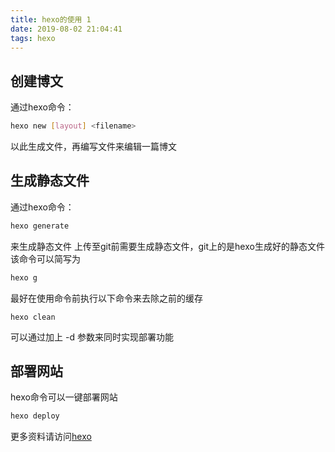 ```yaml
---
title: hexo的使用 1
date: 2019-08-02 21:04:41
tags: hexo
---
```

## 创建博文

通过hexo命令：

``` bash
hexo new [layout] <filename>
```

以此生成文件，再编写文件来编辑一篇博文

## 生成静态文件

通过hexo命令：

``` bash
hexo generate
```

来生成静态文件
上传至git前需要生成静态文件，git上的是hexo生成好的静态文件
该命令可以简写为

``` bash
hexo g
```

最好在使用命令前执行以下命令来去除之前的缓存

```
hexo clean
```

可以通过加上 -d 参数来同时实现部署功能

## 部署网站

hexo命令可以一键部署网站

``` bash
hexo deploy
```

更多资料请访问[hexo](https://hexo.io/zh-cn/docs/commands)
